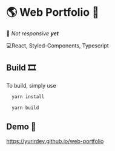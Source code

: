 # 🌎 Web Portfolio 📃
🔴 *Not responsive **yet***

💻React, Styled-Components, Typescript



## Build 🎞

To build, simply use 

```bash
  yarn install
```
```bash
  yarn build
```



## Demo 🚀

https://yurirdev.github.io/web-portfolio
